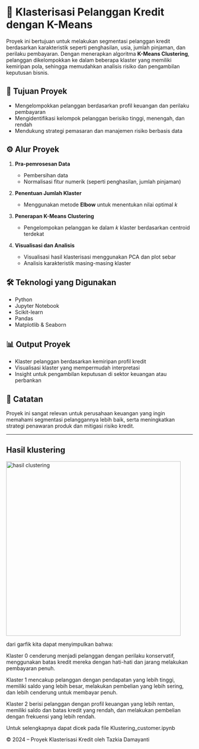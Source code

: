 # 🏦 Klasterisasi Pelanggan Kredit dengan K-Means

Proyek ini bertujuan untuk melakukan segmentasi pelanggan kredit berdasarkan karakteristik seperti penghasilan, usia, jumlah pinjaman, dan perilaku pembayaran. Dengan menerapkan algoritma **K-Means Clustering**, pelanggan dikelompokkan ke dalam beberapa klaster yang memiliki kemiripan pola, sehingga memudahkan analisis risiko dan pengambilan keputusan bisnis.

## 🎯 Tujuan Proyek

- Mengelompokkan pelanggan berdasarkan profil keuangan dan perilaku pembayaran
- Mengidentifikasi kelompok pelanggan berisiko tinggi, menengah, dan rendah
- Mendukung strategi pemasaran dan manajemen risiko berbasis data

## ⚙️ Alur Proyek

1. **Pra-pemrosesan Data**
   - Pembersihan data
   - Normalisasi fitur numerik (seperti penghasilan, jumlah pinjaman)
   
2. **Penentuan Jumlah Klaster**
   - Menggunakan metode **Elbow** untuk menentukan nilai optimal _k_

3. **Penerapan K-Means Clustering**
   - Pengelompokan pelanggan ke dalam _k_ klaster berdasarkan centroid terdekat

4. **Visualisasi dan Analisis**
   - Visualisasi hasil klasterisasi menggunakan PCA dan plot sebar
   - Analisis karakteristik masing-masing klaster

## 🛠️ Teknologi yang Digunakan

- Python
- Jupyter Notebook
- Scikit-learn
- Pandas
- Matplotlib & Seaborn

## 📊 Output Proyek

- Klaster pelanggan berdasarkan kemiripan profil kredit
- Visualisasi klaster yang mempermudah interpretasi
- Insight untuk pengambilan keputusan di sektor keuangan atau perbankan

## 📌 Catatan

Proyek ini sangat relevan untuk perusahaan keuangan yang ingin memahami segmentasi pelanggannya lebih baik, serta meningkatkan strategi penawaran produk dan mitigasi risiko kredit.

---
## Hasil klustering
<img width="471" alt="hasil clustering" src="https://github.com/user-attachments/assets/800f91dd-5c80-4428-8812-17c82a73ef84" />

dari garfik kita dapat menyimpulkan bahwa:


Klaster 0 cenderung menjadi pelanggan dengan perilaku konservatif, menggunakan batas kredit mereka dengan hati-hati dan jarang melakukan pembayaran penuh.

Klaster 1 mencakup pelanggan dengan pendapatan yang lebih tinggi, memiliki saldo yang lebih besar, melakukan pembelian yang lebih sering, dan lebih cenderung untuk membayar penuh.

Klaster 2 berisi pelanggan dengan profil keuangan yang lebih rentan, memiliki saldo dan batas kredit yang rendah, dan melakukan pembelian dengan frekuensi yang lebih rendah.

Untuk selengkapnya dapat dicek pada file Klustering_customer.ipynb


© 2024 – Proyek Klasterisasi Kredit oleh Tazkia Damayanti
